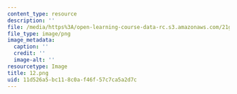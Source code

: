 ```yaml
---
content_type: resource
description: ''
file: /media/https%3A/open-learning-course-data-rc.s3.amazonaws.com/21g-026-global-africa-creative-cultures-spring-2018/11d526a5bc118c0af46f57c7ca5a2d7c_12.png
file_type: image/png
image_metadata:
  caption: ''
  credit: ''
  image-alt: ''
resourcetype: Image
title: 12.png
uid: 11d526a5-bc11-8c0a-f46f-57c7ca5a2d7c
---
```

